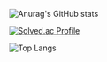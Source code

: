 

![Anurag's GitHub stats](https://github-readme-stats.vercel.app/api?username=YongJ7&show_icons=true&theme=dark)


[![Solved.ac Profile](http://mazassumnida.wtf/api/generate_badge?boj=beauboy)](https://solved.ac/beauboy)

![Top Langs](https://github-readme-stats.vercel.app/api/top-langs/?username=YongJ7&theme=onedark)

<!--
**YongJ7/YongJ7** is a ✨ _special_ ✨ repository because its `README.md` (this file) appears on your GitHub profile.

Here are some ideas to get you started:

- 🔭 I’m currently working on ...
- 🌱 I’m currently learning ...
- 👯 I’m looking to collaborate on ...
- 🤔 I’m looking for help with ...
- 💬 Ask me about ...
- 📫 How to reach me: ...
- 😄 Pronouns: ...
- ⚡ Fun fact: ...
-->


